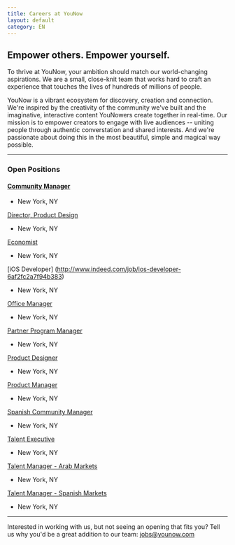```yaml
---
title: Careers at YouNow
layout: default
category: EN
---
```

## Empower others. Empower yourself.

To thrive at YouNow, your ambition should match our world-changing aspirations. We are a small, close-knit team that works hard to craft an experience that touches the lives of hundreds of millions of people.

YouNow is a vibrant ecosystem for discovery, creation and connection. We're inspired by the creativity of the community we've built and the imaginative, interactive content YouNowers create together in real-time. Our mission is to empower creators to engage with live audiences -- uniting people through authentic converstation and shared interests. And we're passionate about doing this in the most beautiful, simple and magical way possible.

---

### Open Positions
<div id="jobsColumns" note="do not edit this line">
<div id="column1" note="do not edit this line">

#### [Community Manager](http://www.indeed.com/job/community-manager-ec423aa225d31f93)
- New York, NY

[Director, Product Design](http://www.indeed.com/job/director-product-design-7d1284466b02a612)
- New York, NY

[Economist](http://www.indeed.com/job/economist-cff6159426a74d82)
- New York, NY

[iOS Developer] (http://www.indeed.com/job/ios-developer-6af2fc2a7f94b383)
- New York, NY

[Office Manager](http://www.indeed.com/job/office-manager-7bad5cd53afbc1ed)
- New York, NY

[Partner Program Manager](http://www.indeed.com/job/partner-program-manager-9dca7a0aa2cc087e)
- New York, NY

</div note="do not edit this line">
<div id="column2" note="do not edit this line">

[Product Designer](http://www.indeed.com/job/product-designer-32cc54da1dfb228a)
- New York, NY

[Product Manager](http://www.indeed.com/job/product-manager-4869b6bc4fb4de47)
- New York, NY

[Spanish Community Manager](http://www.indeed.com/job/spanish-community-manager-232226af95da87ec)
- New York, NY

[Talent Executive](http://www.indeed.com/job/talent-executive-1557ed08943a837e)
- New York, NY

[Talent Manager - Arab Markets](http://www.indeed.com/job/talent-manager-arab-markets-46af7f95d65d25dc)
- New York, NY

[Talent Manager - Spanish Markets](http://www.indeed.com/job/talent-manager-spanish-markets-1df170ee252ef477)
- New York, NY

</div note="do not edit this line">
</div note="do not edit this line">
    
---

Interested in working with us, but not seeing an opening that fits you? Tell us why you'd be a great addition to our team: [jobs@younow.com](jobs@younow.com)
